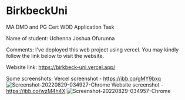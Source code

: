 # BirkbeckUni
MA DMD and PG Cert WDD Application Task

Name of student: 
Uchenna Joshua Ofurunna

Comments:
I've deployed this web project using vercel.
You may kindly follow the link below to visit the website.

Website link: 
https://birkbeck-uni.vercel.app/

Some screenshots:
Vercel screenshot - https://ibb.co/gMY9bxq
<img src="https://i.ibb.co/sv7RpZx/Screenshot-20220829-034927-Chrome.jpg" alt="Screenshot-20220829-034927-Chrome" border="0">
Website screenshot - https://ibb.co/wzM4h4X
<img src="https://i.ibb.co/712KtK5/Screenshot-20220829-034957-Chrome.jpg" alt="Screenshot-20220829-034957-Chrome" border="0">
